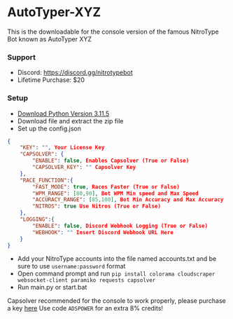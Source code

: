 # AutoTyper-XYZ
This is the downloadable for the console version of the famous NitroType Bot known as AutoTyper XYZ

### Support
- Discord: https://discord.gg/nitrotypebot
- Lifetime Purchase: $20

### Setup
- [Download Python Version 3.11.5](https://www.python.org/downloads/release/python-3115/)
- Download file and extract the zip file
- Set up the config.json
```json
{
    "KEY": "", Your License Key
    "CAPSOLVER": {
        "ENABLE": false, Enables Capsolver (True or False)
        "CAPSOLVER_KEY": "" Capsolver Key
    },
    "RACE_FUNCTION":{
        "FAST_MODE": true, Races Faster (True or False)
        "WPM_RANGE": [80,90], Bot WPM Min speed and Max Speed
        "ACCURACY_RANGE": [85,100], Bot Min Accuracy and Max Accuracy
        "NITROS": true Use Nitros (True or False)
    },
    "LOGGING":{
        "ENABLE": false, Discord Webhook Logging (True or False)
        "WEBHOOK": "" Insert Discord Webhook URL Here 
    }
}
```
- Add your NitroType accounts into the file named accounts.txt and be sure to use `username:password` format
- Open command prompt and run `pip install colorama cloudscraper websocket-client paramiko requests capsolver`
- Run main.py or start.bat

Capsolver recommended for the console to work properly, please purchase a key [here](https://dashboard.capsolver.com/passport/register?inviteCode=StGPg6LhBb5j)
Use code `ADSPOWER` for an extra 8% credits!
